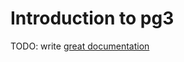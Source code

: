 # Introduction to pg3

TODO: write [great documentation](http://jacobian.org/writing/what-to-write/)
